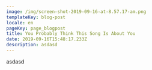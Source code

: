 ```yaml
---
image: /img/screen-shot-2019-09-16-at-8.57.17-am.png
templateKey: blog-post
locale: en
pageKey: page_blogpost
title: You Probably Think This Song Is About You
date: 2019-09-16T15:48:17.233Z
description: asdasd
---
```

asdasd
